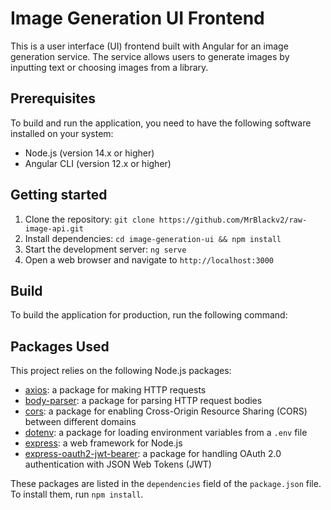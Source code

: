 # Image Generation UI Frontend

This is a user interface (UI) frontend built with Angular for an image generation service. The service allows users to generate images by inputting text or choosing images from a library.

## Prerequisites

To build and run the application, you need to have the following software installed on your system:

- Node.js (version 14.x or higher)
- Angular CLI (version 12.x or higher)

## Getting started

1. Clone the repository: `git clone https://github.com/MrBlackv2/raw-image-api.git`
2. Install dependencies: `cd image-generation-ui && npm install`
3. Start the development server: `ng serve`
4. Open a web browser and navigate to `http://localhost:3000`

## Build

To build the application for production, run the following command:


## Packages Used

This project relies on the following Node.js packages:

- [axios](https://www.npmjs.com/package/axios): a package for making HTTP requests
- [body-parser](https://www.npmjs.com/package/body-parser): a package for parsing HTTP request bodies
- [cors](https://www.npmjs.com/package/cors): a package for enabling Cross-Origin Resource Sharing (CORS) between different domains
- [dotenv](https://www.npmjs.com/package/dotenv): a package for loading environment variables from a `.env` file
- [express](https://www.npmjs.com/package/express): a web framework for Node.js
- [express-oauth2-jwt-bearer](https://www.npmjs.com/package/express-oauth2-jwt-bearer): a package for handling OAuth 2.0 authentication with JSON Web Tokens (JWT)

These packages are listed in the `dependencies` field of the `package.json` file. To install them, run `npm install`.
